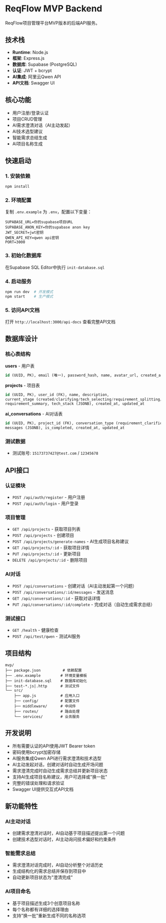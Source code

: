 # ReqFlow MVP Backend

ReqFlow项目管理平台MVP版本的后端API服务。

## 技术栈

- **Runtime**: Node.js
- **框架**: Express.js
- **数据库**: Supabase (PostgreSQL)
- **认证**: JWT + bcrypt
- **AI集成**: 阿里云Qwen API
- **API文档**: Swagger UI

## 核心功能

- 用户注册/登录认证
- 项目CRUD管理
- AI需求澄清对话（AI主动发起）
- AI技术选型建议
- 智能需求总结生成
- AI项目名称生成

## 快速启动

### 1. 安装依赖
```bash
npm install
```

### 2. 环境配置
复制 `.env.example` 为 `.env`，配置以下变量：
```env
SUPABASE_URL=你的supabase项目URL
SUPABASE_ANON_KEY=你的supabase anon key
JWT_SECRET=jwt密钥
QWEN_API_KEY=qwen api密钥
PORT=3000
```

### 3. 初始化数据库
在Supabase SQL Editor中执行 `init-database.sql`

### 4. 启动服务
```bash
npm run dev  # 开发模式
npm start    # 生产模式
```

### 5. 访问API文档
打开 `http://localhost:3000/api-docs` 查看完整API文档

## 数据库设计

### 核心表结构

**users** - 用户表
```sql
id (UUID, PK), email (唯一), password_hash, name, avatar_url, created_at, updated_at
```

**projects** - 项目表
```sql
id (UUID, PK), user_id (FK), name, description, 
current_stage (created/clarifying/tech_selecting/requirement_splitting/completed),
requirement_summary, tech_stack (JSONB), created_at, updated_at
```

**ai_conversations** - AI对话表
```sql
id (UUID, PK), project_id (FK), conversation_type (requirement_clarification/tech_selection),
messages (JSONB), is_completed, created_at, updated_at
```

### 测试数据
- 测试账号: `15173737427@test.com` / `12345678`

## API接口

### 认证模块
- `POST /api/auth/register` - 用户注册
- `POST /api/auth/login` - 用户登录

### 项目管理
- `GET /api/projects` - 获取项目列表
- `POST /api/projects` - 创建项目
- `POST /api/projects/generate-names` - AI生成项目名称建议
- `GET /api/projects/:id` - 获取项目详情
- `PUT /api/projects/:id` - 更新项目
- `DELETE /api/projects/:id` - 删除项目

### AI对话
- `POST /api/conversations` - 创建对话（AI主动发起第一个问题）
- `POST /api/conversations/:id/messages` - 发送消息
- `GET /api/conversations/:id` - 获取对话详情
- `PUT /api/conversations/:id/complete` - 完成对话（自动生成需求总结）

### 测试接口
- `GET /health` - 健康检查
- `POST /api/test/qwen` - 测试AI服务

## 项目结构
```
mvp/
├── package.json          # 依赖配置
├── .env.example         # 环境变量模板
├── init-database.sql    # 数据库初始化
├── test-*.js|.http      # 测试文件
└── src/
    ├── app.js           # 应用入口
    ├── config/          # 配置文件
    ├── middleware/      # 中间件
    ├── routes/          # 路由处理
    └── services/        # 业务服务
```

## 开发说明

- 所有需要认证的API使用JWT Bearer token
- 密码使用bcrypt加密存储
- AI服务集成Qwen API进行需求澄清和技术选型
- AI主动发起对话，创建对话时自动生成开场问题
- 需求澄清完成时自动生成需求总结并更新项目状态
- 支持AI生成项目名称建议，用户可选择或"换一批"
- 完整的错误处理和请求验证
- Swagger UI提供交互式API文档

## 新功能特性

### AI主动对话
- 创建需求澄清对话时，AI自动基于项目描述提出第一个问题
- 创建技术选型对话时，AI主动询问技术偏好和约束条件

### 智能需求总结
- 需求澄清对话完成时，AI自动分析整个对话历史
- 生成结构化的需求总结并保存到项目中
- 自动更新项目状态为"澄清完成"

### AI项目命名
- 基于项目描述生成3个创意项目名称
- 每个名称都有详细的选择理由
- 支持"换一批"重新生成不同的名称选项